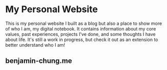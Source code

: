 # My Personal Website 

This is my personal website I built as a blog but also a place to show more of who I am, my digital notebook. It contains information about my core values, past experiences, projects I've done, and some thoughts I have about life. It's still a work in progress, but check it out as an extension to better understand who I am! 

## benjamin-chung.me
